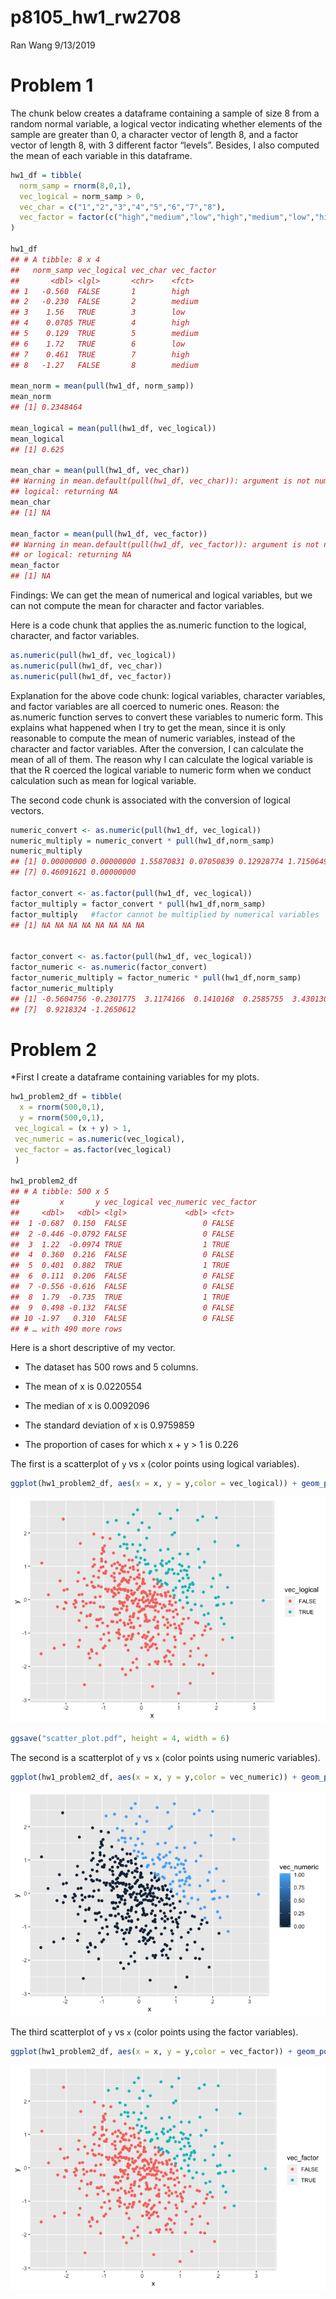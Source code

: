 p8105\_hw1\_rw2708
================
Ran Wang
9/13/2019

# Problem 1

The chunk below creates a dataframe containing a sample of size 8 from a
random normal variable, a logical vector indicating whether elements of
the sample are greater than 0, a character vector of length 8, and a
factor vector of length 8, with 3 different factor “levels”. Besides, I
also computed the mean of each variable in this dataframe.

``` r
hw1_df = tibble(
  norm_samp = rnorm(8,0,1),
  vec_logical = norm_samp > 0,
  vec_char = c("1","2","3","4","5","6","7","8"),
  vec_factor = factor(c("high","medium","low","high","medium","low","high","medium"))
)

hw1_df
## # A tibble: 8 x 4
##   norm_samp vec_logical vec_char vec_factor
##       <dbl> <lgl>       <chr>    <fct>     
## 1   -0.560  FALSE       1        high      
## 2   -0.230  FALSE       2        medium    
## 3    1.56   TRUE        3        low       
## 4    0.0705 TRUE        4        high      
## 5    0.129  TRUE        5        medium    
## 6    1.72   TRUE        6        low       
## 7    0.461  TRUE        7        high      
## 8   -1.27   FALSE       8        medium

mean_norm = mean(pull(hw1_df, norm_samp))
mean_norm
## [1] 0.2348464

mean_logical = mean(pull(hw1_df, vec_logical))
mean_logical
## [1] 0.625

mean_char = mean(pull(hw1_df, vec_char))
## Warning in mean.default(pull(hw1_df, vec_char)): argument is not numeric or
## logical: returning NA
mean_char 
## [1] NA

mean_factor = mean(pull(hw1_df, vec_factor))
## Warning in mean.default(pull(hw1_df, vec_factor)): argument is not numeric
## or logical: returning NA
mean_factor 
## [1] NA
```

Findings: We can get the mean of numerical and logical variables, but we
can not compute the mean for character and factor variables.

Here is a code chunk that applies the as.numeric function to the
logical, character, and factor variables.

``` r
as.numeric(pull(hw1_df, vec_logical))
as.numeric(pull(hw1_df, vec_char))
as.numeric(pull(hw1_df, vec_factor))
```

Explanation for the above code chunk: logical variables, character
variables, and factor variables are all coerced to numeric ones. Reason:
the as.numeric function serves to convert these variables to numeric
form. This explains what happened when I try to get the mean, since it
is only reasonable to compute the mean of numeric variables, instead of
the character and factor variables. After the conversion, I can
calculate the mean of all of them. The reason why I can calculate the
logical variable is that the R coerced the logical variable to numeric
form when we conduct calculation such as mean for logical variable.

The second code chunk is associated with the conversion of logical
vectors.

``` r
numeric_convert <- as.numeric(pull(hw1_df, vec_logical))
numeric_multiply = numeric_convert * pull(hw1_df,norm_samp)
numeric_multiply
## [1] 0.00000000 0.00000000 1.55870831 0.07050839 0.12928774 1.71506499
## [7] 0.46091621 0.00000000

factor_convert <- as.factor(pull(hw1_df, vec_logical))
factor_multiply = factor_convert * pull(hw1_df,norm_samp)
factor_multiply   #factor cannot be multiplied by numerical variables
## [1] NA NA NA NA NA NA NA NA


factor_convert <- as.factor(pull(hw1_df, vec_logical))
factor_numeric <- as.numeric(factor_convert)
factor_numeric_multiply = factor_numeric * pull(hw1_df,norm_samp)
factor_numeric_multiply 
## [1] -0.5604756 -0.2301775  3.1174166  0.1410168  0.2585755  3.4301300
## [7]  0.9218324 -1.2650612
```

# Problem 2

\*First I create a dataframe containing variables for my plots.

``` r
hw1_problem2_df = tibble(
  x = rnorm(500,0,1),
  y = rnorm(500,0,1),
 vec_logical = (x + y) > 1,
 vec_numeric = as.numeric(vec_logical),
 vec_factor = as.factor(vec_logical)
 )

hw1_problem2_df
## # A tibble: 500 x 5
##         x       y vec_logical vec_numeric vec_factor
##     <dbl>   <dbl> <lgl>             <dbl> <fct>     
##  1 -0.687  0.150  FALSE                 0 FALSE     
##  2 -0.446 -0.0792 FALSE                 0 FALSE     
##  3  1.22  -0.0974 TRUE                  1 TRUE      
##  4  0.360  0.216  FALSE                 0 FALSE     
##  5  0.401  0.882  TRUE                  1 TRUE      
##  6  0.111  0.206  FALSE                 0 FALSE     
##  7 -0.556 -0.616  FALSE                 0 FALSE     
##  8  1.79  -0.735  TRUE                  1 TRUE      
##  9  0.498 -0.132  FALSE                 0 FALSE     
## 10 -1.97   0.310  FALSE                 0 FALSE     
## # … with 490 more rows
```

Here is a short descriptive of my vector.

  - The dataset has 500 rows and 5 columns.

  - The mean of x is 0.0220554

  - The median of x is 0.0092096

  - The standard deviation of x is 0.9759859

  - The proportion of cases for which x + y \> 1 is 0.226

The first is a scatterplot of `y` vs `x` (color points using logical
variables).

``` r
ggplot(hw1_problem2_df, aes(x = x, y = y,color = vec_logical)) + geom_point()
```

![](p8105_hw1_rw2708_files/figure-gfm/yx_scatter1-1.png)<!-- -->

``` r
ggsave("scatter_plot.pdf", height = 4, width = 6)
```

The second is a scatterplot of `y` vs `x` (color points using numeric
variables).

``` r
ggplot(hw1_problem2_df, aes(x = x, y = y,color = vec_numeric)) + geom_point()
```

![](p8105_hw1_rw2708_files/figure-gfm/yx_scatter2-1.png)<!-- -->

The third scatterplot of `y` vs `x` (color points using the factor
variables).

``` r
ggplot(hw1_problem2_df, aes(x = x, y = y,color = vec_factor)) + geom_point()
```

![](p8105_hw1_rw2708_files/figure-gfm/yx_scatter3-1.png)<!-- -->
